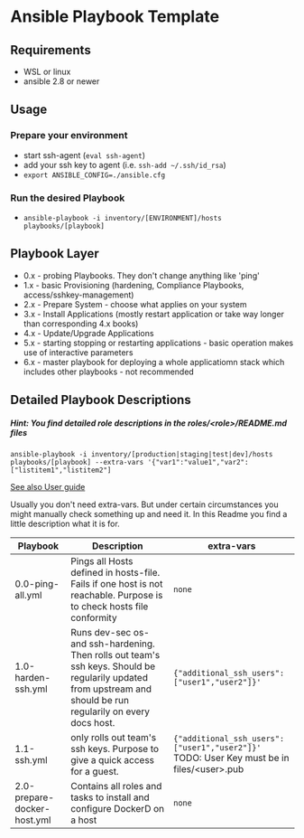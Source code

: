# Ansible Playbook Template

## Requirements

* WSL or linux
* ansible 2.8 or newer

## Usage

### Prepare your environment

* start ssh-agent (`eval ssh-agent`)
* add your ssh key to agent (i.e. `ssh-add ~/.ssh/id_rsa`)
* `export ANSIBLE_CONFIG=./ansible.cfg`

### Run the desired Playbook

* `ansible-playbook -i inventory/[ENVIRONMENT]/hosts playbooks/[playbook]`

## Playbook Layer
* 0.x - probing Playbooks. They don't change anything like 'ping'
* 1.x - basic Provisioning (hardening, Compliance Playbooks, access/sshkey-management)
* 2.x - Prepare System - choose what applies on your system
* 3.x - Install Applications (mostly restart application or take way longer than corresponding 4.x books)
* 4.x - Update/Upgrade Applications
* 5.x - starting stopping or restarting applications - basic operation makes use of interactive parameters
* 6.x - master playbook for deploying a whole applicatiomn stack which includes other playbooks - not recommended

## Detailed Playbook Descriptions
##### Hint: You find detailed role descriptions in the roles/\<role\>/README.md files

`ansible-playbook -i inventory/[production|staging|test|dev]/hosts playbooks/[playbook] --extra-vars '{"var1":"value1","var2":["listitem1","listitem2"]`

[See also User guide](https://docs.ansible.com/ansible/latest/user_guide/playbooks_variables.html)

Usually you don't need extra-vars. But under certain circumstances you might manually check something up and need it.
In this Readme you find a little description what it is for.

| Playbook  | Description | extra-vars |
| --------- | ----------- | ---------- |
| 0.0-ping-all.yml | Pings all Hosts defined in hosts-file. Fails if one host is not reachable. Purpose is to check hosts file conformity | `none` |
| 1.0-harden-ssh.yml | Runs dev-sec os- and ssh-hardening. Then rolls out team's ssh keys. Should be regularily updated from upstream and should be run regularily on every docs host. | `{"additional_ssh_users":["user1","user2"]}'` |
| 1.1-ssh.yml | only rolls out team's ssh keys. Purpose to give a quick access for a guest. |  `{"additional_ssh_users":["user1","user2"]}'` <br> TODO: User Key must be in files/\<user\>.pub |
| 2.0-prepare-docker-host.yml | Contains all roles and tasks to install and configure DockerD on a host | `none` |

   